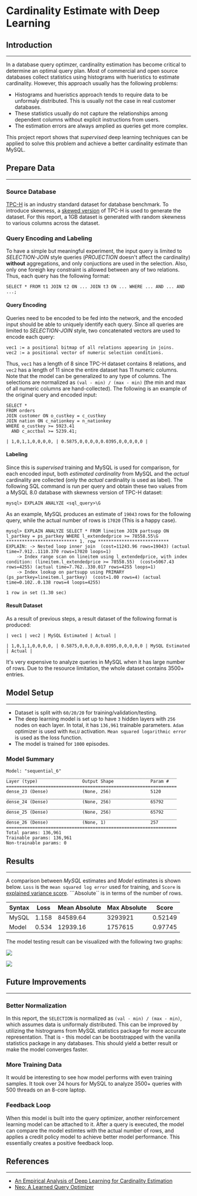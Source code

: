 # Cardinality Estimate with Deep Learning

## Introduction
---

In a database query optimzer, cardinality estimation has become critical to determine an optimal query plan. Most of commercial and  open source databases collect statistics using histograms with hueristics to estimate cardinality. However, this approach usually has the following problems:

* Histograms and hueristics approach tends to require data to be unformaly distributed. This is usually not the case in real customer databases.
* These statistics usually do not capture the relationships among dependent columns without explicit instructions from users.
* The estimation errors are always amplied as queries get more complex.

This project report shows that *supervised* deep learning techniques can be applied to solve this problem and achieve a better cardinality estimate than MySQL.

## Prepare Data
---

### Source Database
[TPC-H](http://www.tpc.org/tpch/) is an industry standard dataset for database benchmark. To introduce skewness, a [skewed version](https://www.microsoft.com/en-us/download/details.aspx?id=52430) of TPC-H is used to generate the dataset. For this report, a 1GB dataset is generated with random skewness to various columns across the dataset.

### Query Encoding and Labeling
To have a simple but meaningful experiment, the input query is limited to *SELECTION-JOIN* style queries (*PROJECTION* doesn't affect the cardinality) **without** aggregations, and only conjuctions are used in the selection. Also, only one foreigh key constraint is allowed between any of two relations. Thus, each query has the following format:
```
SELECT * FROM t1 JOIN t2 ON ... JOIN t3 ON ... WHERE ... AND ... AND ...;
```

#### Query Encoding
Queries need to be encoded to be fed into the network, and the encoded input should be able to uniquely identify each query. Since all queries are limited to *SELECTION-JOIN* style, two concatenated vectors are used to encode each query:
```
vec1 := a positional bitmap of all relations appearing in joins.
vec2 := a positional vector of numeric selection conditions.
```
Thus, <code>vec1</code> has a length of 8 since TPC-H dataset contains 8 relations, and <code>vec2</code> has a length of 11 since the entire dataset has 11 numeric columns. Note that the model can be generalized to any type of columns. The selections are normalized as <code>(val - min) / (max - min)</code> (the min and max of all numeric columns are hand-collected). The following is an example of the original query and encoded input:
```
SELECT *
FROM orders
JOIN customer ON o_custkey = c_custkey
JOIN nation ON c_nationkey = n_nationkey
WHERE o_custkey >= 5923.41
  AND c_acctbal >= 5239.41;

| 1,0,1,1,0,0,0,0, | 0.5875,0,0,0,0,0.0395,0,0,0,0,0 |
```

#### Labeling
Since this is *supervised* training and MySQL is used for comparison, for each encoded input, both *estimated cardinality* from MySQL and the *actual* cardinality are collected (only the *actual* cardinality is used as label). The following SQL command is run per query and obtain these two values from a MySQL 8.0 database with skewness version of TPC-H dataset:
```
mysql> EXPLAIN ANALYZE <sql_query>\G
```
As an example, MySQL produces an estimate of <code>19043</code> rows for the following query, while the actual number of rows is <code>17020</code> (This is a happy case).
```
mysql> EXPLAIN ANALYZE SELECT * FROM lineitem JOIN partsupp ON l_partkey = ps_partkey WHERE l_extendedprice >= 78558.55\G
*************************** 1. row ***************************
EXPLAIN: -> Nested loop inner join  (cost=11243.96 rows=19043) (actual time=7.912..1110.370 rows=17020 loops=1)
    -> Index range scan on lineitem using l_extendedprice, with index condition: (lineitem.l_extendedprice >= 78558.55)  (cost=5067.43 rows=4255) (actual time=7.762..330.017 rows=4255 loops=1)
    -> Index lookup on partsupp using PRIMARY (ps_partkey=lineitem.l_partkey)  (cost=1.00 rows=4) (actual time=0.102..0.138 rows=4 loops=4255)

1 row in set (1.30 sec)
```

#### Result Dataset

As a result of previous steps, a result dataset of the following format is produced:
```
| vec1 | vec2 | MySQL Estimated | Actual |

| 1,0,1,1,0,0,0,0, | 0.5875,0,0,0,0,0.0395,0,0,0,0,0 | MySQL Estimated | Actual |
```
It's very expensive to analyze queries in MySQL when it has large number of rows. Due to the resource limitation, the whole dataset contains 3500+ entries.

## Model Setup
---
* Dataset is split with ```60/20/20``` for training/validation/testing.
* The deep learning model is set up to have ```3``` hidden layers with ```256``` nodes on each layer. In total, it has ```136,961``` trainable parameters. ```Adam``` optimizer is used with ```ReLU``` activation. ```Mean squared logarithmic error``` is used as the loss function.
* The model is trained for ```1000``` episodes.

### Model Summary
```
Model: "sequential_6"
_________________________________________________________________
Layer (type)                 Output Shape              Param #   
=================================================================
dense_23 (Dense)             (None, 256)               5120      
_________________________________________________________________
dense_24 (Dense)             (None, 256)               65792     
_________________________________________________________________
dense_25 (Dense)             (None, 256)               65792     
_________________________________________________________________
dense_26 (Dense)             (None, 1)                 257       
=================================================================
Total params: 136,961
Trainable params: 136,961
Non-trainable params: 0
```

## Results
---

A comparison between *MySQL* estimates and *Model* estimates is shown below. ```Loss``` is the ```mean squared log error``` used for training, and ```Score``` is [explained variance score](https://scikit-learn.org/stable/modules/model_evaluation.html#explained-variance-score). ```Absolute`` is in terms of the number of rows.

| Syntax      | Loss         | Mean Absolute  | Max Absolute  | Score        |
| ----------- | -----------  | -----------    | -----------   | -----------  |
| MySQL       | 1.158        | 84589.64       | 3293921       | 0.52149      |
| Model       | 0.534        | 12939.16       | 1757615       | 0.97745      |

The model testing result can be visualized with the following two graphs:

![](mysql.png)

![](model.png)


## Future Improvements
---

### Better Normalization

In this report, the ```SELECTION``` is normalized as <code>(val - min) / (max - min)</code>, which assumes data is uniformaly distributed. This can be improved by utilizing the histrograms from MySQL statistics package for more accurate representation. That is - this model can be bootstrapped with the vanilla statistics package in any databases. This should yield a better result or make the model converges faster.

### More Training Data

It would be interesting to see how model performs with even training samples. It took over 24 hours for MySQL to analyze 3500+ queries with 500 threads on an 8-core laptop. 

### Feedback Loop

When this model is built into the query optimizer, another reinforcement learning model can be attached to it. After a query is executed, the model can compare the model estimtes with the actual number of rows, and applies a credit policy model to achieve better model performance. This essentially creates a positive feedback loop.


## References
---

* [An Empirical Analysis of Deep Learning for Cardinality Estimation](https://arxiv.org/pdf/1905.06425.pdf)
* [Neo: A Learned Query Optimizer](http://www.vldb.org/pvldb/vol12/p1705-marcus.pdf)